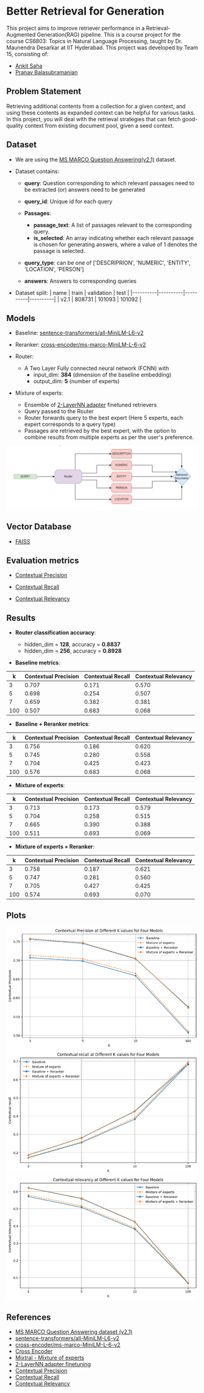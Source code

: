 
# Better Retrieval for Generation
This project aims to improve retriever performance in a Retrieval-Augmented Generation(RAG) pipeline. This is a course project for the course CS6803: Topics in Natural Language Processing, taught by Dr. Maunendra Desarkar at IIT Hyderabad. This project was developed by Team 15, consisting of:
- [Ankit Saha](https://github.com/Ankit-Saha-2003)
- [Pranav Balasubramanian](https://github.com/Pranavb060504)

## Problem Statement
Retrieving additional contents from a collection for a given context, and using these contents as expanded context can be helpful for various tasks. In this project, you will deal with the retrieval strategies that can fetch good-quality context from existing document pool, given a seed context.

## Dataset
- We are using the [MS MARCO Question Answering(v2.1)](https://huggingface.co/datasets/microsoft/ms_marco) dataset.

- Dataset contains:

    - **query**: Question corresponding to which relevant passages need to be extracted (or) answers need to be generated

    - **query_id**: Unique id for each query

    - **Passages**:  
        - **passage_text**: A list of passages relevant to the corresponding query.  
        - **is_selected**: An array indicating whether each relevant passage is chosen for generating answers, where a value of 1 denotes the passage is selected. 

    - **query_type**: can be one of ['DESCRIPRION', 'NUMERIC', 'ENTITY', 'LOCATION', 'PERSON']
    
    - **answers**: Answers to corresponding queries

- Dataset split:
    | name | train | validation | test |
    |----------|----------|----------|----------|
    | v2.1    | 808731 | 101093	| 101092 |

## Models
 
- Baseline: [sentence-transformers/all-MiniLM-L6-v2](https://huggingface.co/sentence-transformers/all-MiniLM-L6-v2)

- Reranker: [cross-encoder/ms-marco-MiniLM-L-6-v2](https://huggingface.co/cross-encoder/ms-marco-MiniLM-L-6-v2)

- Router:

    - A Two Layer Fully connected neural network (FCNN) with 
        - input_dim: **384** (dimension of the baseline embedding)
        - output_dim: **5** (number of experts)

- Mixture of experts:

    - Ensemble of [2-LayerNN adapter](https://docs.llamaindex.ai/en/stable/examples/finetuning/embeddings/finetune_embedding_adapter/) finetuned retrievers
    - Query passed to the Router
    - Router forwards query to the best expert (Here 5 experts, each expert corresponds to a query type)
    - Passages are retrieved by the best expert, with the option to combine results from multiple experts as per the user's preference.

![Mixture of experts](images/mixture_of_experts.png)


## Vector Database

- [FAISS](https://python.langchain.com/docs/integrations/vectorstores/faiss/)

## Evaluation metrics

- [Contextual Precision](https://docs.confident-ai.com/docs/metrics-contextual-precision)

- [Contextual Recall](https://docs.confident-ai.com/docs/metrics-contextual-recall)

- [Contextual Relevancy](https://docs.confident-ai.com/docs/metrics-contextual-relevancy)


## Results

- **Router classification accuracy**:
    - hidden_dim = **128**, accuracy = **0.8837**
    - hidden_dim = **256**, accuracy = **0.8928**


- **Baseline metrics**:

| k | Contextual Precision | Contextual Recall | Contextual Relevancy| 
|----------|----------|----------|----------|
| 3 | 0.707 | 0.171 | 0.570 |
| 5 | 0.698 | 0.254 | 0.507 |
| 7 | 0.659 | 0.382 | 0.381 |
| 100 | 0.507 | 0.683 | 0.068 |


- **Baseline + Reranker metrics**:

| k | Contextual Precision | Contextual Recall | Contextual Relevancy| 
|----------|----------|----------|----------|
| 3 | 0.756 | 0.186 | 0.620 |
| 5 | 0.745 | 0.280 | 0.558 |
| 7 | 0.704 | 0.425 | 0.423 |
| 100 | 0.576 | 0.683 | 0.068 |


- **Mixture of experts**:

| k | Contextual Precision | Contextual Recall | Contextual Relevancy| 
|----------|----------|----------|----------|
| 3 | 0.713 | 0.173 | 0.579 |
| 5 | 0.704 | 0.258 | 0.515 |
| 7 | 0.665 | 0.390 | 0.388 |
| 100 | 0.511 | 0.693 | 0.069 |

- **Mixture of experts + Reranker**: 

| k | Contextual Precision | Contextual Recall | Contextual Relevancy| 
|----------|----------|----------|----------|
| 3 | 0.758 | 0.187 | 0.621 |
| 5 | 0.747 | 0.281 | 0.560 |
| 7 | 0.705 | 0.427 | 0.425 |
| 100 | 0.574 | 0.693 | 0.070 |

## Plots

![Contextual Precision](images/mixture-precision.png)
![Contextual Recall](images/mixture-recall.png)
![Contextual Relevancy](images/mixture-relevancy.png)

## References

- [MS MARCO Question Answering dataset (v2.1)](https://huggingface.co/datasets/microsoft/ms_marco)
- [sentence-transformers/all-MiniLM-L6-v2](https://huggingface.co/sentence-transformers/all-MiniLM-L6-v2)
- [cross-encoder/ms-marco-MiniLM-L-6-v2](https://huggingface.co/cross-encoder/ms-marco-MiniLM-L-6-v2)
- [Cross Encoder](https://sbert.net/examples/applications/cross-encoder/README.html)
- [Mixtral - Mixture of experts](https://arxiv.org/abs/2401.04088)
- [2-LayerNN adapter finetuning](https://docs.llamaindex.ai/en/stable/examples/finetuning/embeddings/finetune_embedding_adapter/)
- [Contextual Precision](https://docs.confident-ai.com/docs/metrics-contextual-precision)
- [Contextual Recall](https://docs.confident-ai.com/docs/metrics-contextual-recall)
- [Contextual Relevancy](https://docs.confident-ai.com/docs/metrics-contextual-relevancy)

 
